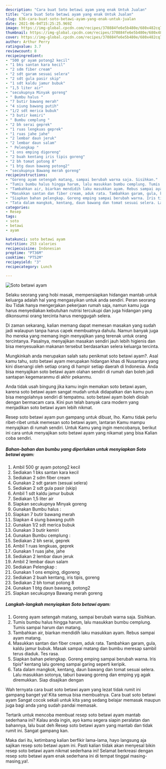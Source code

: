 ```yaml
---
description: "Cara buat Soto betawi ayam yang enak Untuk Jualan"
title: "Cara buat Soto betawi ayam yang enak Untuk Jualan"
slug: 636-cara-buat-soto-betawi-ayam-yang-enak-untuk-jualan
date: 2021-06-04T15:25:25.969Z
image: https://img-global.cpcdn.com/recipes/370884fe6e5b480e/680x482cq70/soto-betawi-ayam-foto-resep-utama.jpg
thumbnail: https://img-global.cpcdn.com/recipes/370884fe6e5b480e/680x482cq70/soto-betawi-ayam-foto-resep-utama.jpg
cover: https://img-global.cpcdn.com/recipes/370884fe6e5b480e/680x482cq70/soto-betawi-ayam-foto-resep-utama.jpg
author: Arthur Perry
ratingvalue: 3.7
reviewcount: 8
recipeingredient:
- "500 gr ayam potong2 kecil"
- "1 bks santan kara kecil"
- "2 sdm fiber cream"
- "2 sdt garam sesuai selera"
- "2 sdt gula pasir skip"
- "1 sdt kaldu jamur bubuk"
- "1,5 liter air"
- "secukupnya Minyak goreng"
- " Bumbu halus "
- "7 butir bawang merah"
- "4 siung bawang putih"
- "1/2 sdt merica bubuk"
- "3 butir kemiri"
- " Bumbu cemplung "
- "2 bh serai geprek"
- "1 ruas lengkuas geprek"
- "1 ruas jahe jahe"
- "2 lembar daun jeruk"
- "2 lembar daun salam"
- " Pelengkap "
- "1 ons emping digoreng"
- "2 buah kentang iris tipis goreng"
- "2 bh tomat potong 8"
- "1 btg daun bawang potong2"
- "secukupnya Bawang merah goreng"
recipeinstructions:
- "Goreng ayam setengah matang, sampai berubah warna saja. Sisihkan."
- "Tumis bumbu halus hingga harum, lalu masukkan bumbu cemplung. Tumis sampai harum dan matang."
- "Tambahkan air, biarkan mendidih laku masukkan ayam. Rebus sampai ayam matang."
- "Masukkan santan dan fiber cream, aduk rata. Tambahkan garam, gula, kaldu jamur bubuk. Masak sampai matang dan bumbu meresap sambil terus diaduk. Tes rasa."
- "Siapkan bahan pelengkap. Goreng emping sampai berubah warna. Iris tipis² kentang lalu goreng sampai garing seperti keripik."
- "Tata dalam mangkok, kentang, daun bawang dan tomat sesuai selera. Lalu masukkan sotonya, taburi bawang goreng dan emping yg agak diremukkan. Siap disajikan dengan"
categories:
- Resep
tags:
- soto
- betawi
- ayam

katakunci: soto betawi ayam 
nutrition: 253 calories
recipecuisine: Indonesian
preptime: "PT36M"
cooktime: "PT52M"
recipeyield: "3"
recipecategory: Lunch

---
```



![Soto betawi ayam](https://img-global.cpcdn.com/recipes/370884fe6e5b480e/680x482cq70/soto-betawi-ayam-foto-resep-utama.jpg)

Selaku seorang yang hobi masak, mempersiapkan hidangan mantab untuk keluarga adalah hal yang mengasyikan untuk anda sendiri. Peran seorang ibu Tidak hanya mengerjakan pekerjaan rumah saja, namun kamu juga harus menyediakan kebutuhan nutrisi tercukupi dan juga hidangan yang dikonsumsi orang tercinta harus menggugah selera.

Di zaman  sekarang, kalian memang dapat memesan masakan yang sudah jadi walaupun tanpa harus capek membuatnya dahulu. Namun banyak juga lho mereka yang memang ingin menyajikan yang terenak untuk orang tercintanya. Pasalnya, menyajikan masakan sendiri jauh lebih higienis dan bisa menyesuaikan makanan tersebut berdasarkan selera keluarga tercinta. 



Mungkinkah anda merupakan salah satu penikmat soto betawi ayam?. Asal kamu tahu, soto betawi ayam merupakan hidangan khas di Nusantara yang kini disenangi oleh setiap orang di hampir setiap daerah di Indonesia. Anda bisa menyajikan soto betawi ayam olahan sendiri di rumah dan boleh jadi santapan kegemaranmu di akhir pekanmu.

Anda tidak usah bingung jika kamu ingin memakan soto betawi ayam, karena soto betawi ayam sangat mudah untuk didapatkan dan kamu pun bisa mengolahnya sendiri di tempatmu. soto betawi ayam boleh diolah dengan bermacam cara. Kini pun telah banyak cara modern yang menjadikan soto betawi ayam lebih nikmat.

Resep soto betawi ayam pun gampang untuk dibuat, lho. Kamu tidak perlu ribet-ribet untuk memesan soto betawi ayam, lantaran Kamu mampu menyajikan di rumah sendiri. Untuk Kamu yang ingin mencobanya, berikut ini cara untuk menyajikan soto betawi ayam yang nikamat yang bisa Kalian coba sendiri.

<!--inarticleads1-->

##### Bahan-bahan dan bumbu yang diperlukan untuk menyiapkan Soto betawi ayam:

1. Ambil 500 gr ayam potong2 kecil
1. Sediakan 1 bks santan kara kecil
1. Sediakan 2 sdm fiber cream
1. Gunakan 2 sdt garam (sesuai selera)
1. Sediakan 2 sdt gula pasir (skip)
1. Ambil 1 sdt kaldu jamur bubuk
1. Sediakan 1,5 liter air
1. Siapkan secukupnya Minyak goreng
1. Gunakan  Bumbu halus :
1. Siapkan 7 butir bawang merah
1. Siapkan 4 siung bawang putih
1. Gunakan 1/2 sdt merica bubuk
1. Gunakan 3 butir kemiri
1. Gunakan  Bumbu cemplung :
1. Sediakan 2 bh serai, geprek
1. Ambil 1 ruas lengkuas, geprek
1. Gunakan 1 ruas jahe, jahe
1. Sediakan 2 lembar daun jeruk
1. Ambil 2 lembar daun salam
1. Sediakan  Pelengkap :
1. Gunakan 1 ons emping, digoreng
1. Sediakan 2 buah kentang, iris tipis, goreng
1. Sediakan 2 bh tomat potong 8
1. Gunakan 1 btg daun bawang, potong2
1. Siapkan secukupnya Bawang merah goreng




<!--inarticleads2-->

##### Langkah-langkah menyiapkan Soto betawi ayam:

1. Goreng ayam setengah matang, sampai berubah warna saja. Sisihkan.
1. Tumis bumbu halus hingga harum, lalu masukkan bumbu cemplung. Tumis sampai harum dan matang.
1. Tambahkan air, biarkan mendidih laku masukkan ayam. Rebus sampai ayam matang.
1. Masukkan santan dan fiber cream, aduk rata. Tambahkan garam, gula, kaldu jamur bubuk. Masak sampai matang dan bumbu meresap sambil terus diaduk. Tes rasa.
1. Siapkan bahan pelengkap. Goreng emping sampai berubah warna. Iris tipis² kentang lalu goreng sampai garing seperti keripik.
1. Tata dalam mangkok, kentang, daun bawang dan tomat sesuai selera. Lalu masukkan sotonya, taburi bawang goreng dan emping yg agak diremukkan. Siap disajikan dengan




Wah ternyata cara buat soto betawi ayam yang lezat tidak rumit ini gampang banget ya! Kita semua bisa membuatnya. Cara buat soto betawi ayam Sangat cocok sekali untuk kita yang sedang belajar memasak maupun juga bagi anda yang sudah pandai memasak.

Tertarik untuk mencoba membuat resep soto betawi ayam mantab sederhana ini? Kalau anda ingin, ayo kamu segera siapin peralatan dan bahannya, lalu buat deh Resep soto betawi ayam yang mantab dan tidak rumit ini. Sangat gampang kan. 

Maka dari itu, ketimbang kalian berfikir lama-lama, hayo langsung aja sajikan resep soto betawi ayam ini. Pasti kalian tiidak akan menyesal bikin resep soto betawi ayam nikmat sederhana ini! Selamat berkreasi dengan resep soto betawi ayam enak sederhana ini di tempat tinggal masing-masing,ya!.

